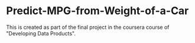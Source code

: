 # Predict-MPG-from-Weight-of-a-Car
This is created as part of the final project in the coursera course of "Developing Data Products".
